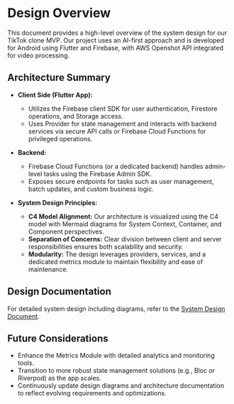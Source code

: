 # Design Overview

This document provides a high-level overview of the system design for our TikTok clone MVP. Our project uses an AI-first approach and is developed for Android using Flutter and Firebase, with AWS Openshot API integrated for video processing.

## Architecture Summary

- **Client Side (Flutter App):**
  - Utilizes the Firebase client SDK for user authentication, Firestore operations, and Storage access.
  - Uses Provider for state management and interacts with backend services via secure API calls or Firebase Cloud Functions for privileged operations.

- **Backend:**
  - Firebase Cloud Functions (or a dedicated backend) handles admin-level tasks using the Firebase Admin SDK.
  - Exposes secure endpoints for tasks such as user management, batch updates, and custom business logic.

- **System Design Principles:**
  - **C4 Model Alignment:** Our architecture is visualized using the C4 model with Mermaid diagrams for System Context, Container, and Component perspectives.
  - **Separation of Concerns:** Clear division between client and server responsibilities ensures both scalability and security.
  - **Modularity:** The design leverages providers, services, and a dedicated metrics module to maintain flexibility and ease of maintenance.

## Design Documentation

For detailed system design including diagrams, refer to the [System Design Document](SYSTEM_DESIGN.md).

## Future Considerations

- Enhance the Metrics Module with detailed analytics and monitoring tools.
- Transition to more robust state management solutions (e.g., Bloc or Riverpod) as the app scales.
- Continuously update design diagrams and architecture documentation to reflect evolving requirements and optimizations. 